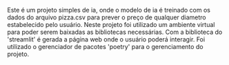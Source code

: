 Este é um projeto simples de ia, onde o modelo de ia é treinado com os dados do arquivo pizza.csv para prever o preço de qualquer diametro estabelecido pelo usuário. Neste projeto foi utilizado um ambiente virtual para poder serem baixadas as bibliotecas necessárias.
Com a biblioteca do 'streamlit' é gerada a página web onde o usuário poderá interagir.
Foi utilizado o gerenciador de pacotes 'poetry' para o gerenciamento do projeto.

